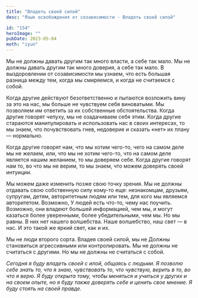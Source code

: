 ```yaml
---
title: "Владеть своей силой"
desc: "Язык освобождения от созависимости - Владеть своей силой"

id: "154"
heroImage: ""
pubDate: 2023-05-04
moth: "iyun"
---
```


Мы не должны давать другим так много власти, а себе так мало. Мы не должны
давать другим так много доверия, а себе так мало. В выздоровлении от
созависимости мы узнаем, что есть большая разница между тем, когда мы
смиряемся, и когда не считаемся с собой.

Когда другие действуют безответственно и пытаются возложить вину за это на
нас, мы больше не чувствуем себя виноватыми. Мы позволяем им ответить за их
собственные обстоятельства. Когда другие говорят чепуху, мы не озадачиваем
себя этим. Когда другие стараются манипулировать и использовать нас в своих
интересах, то мы знаем, что почувствовать гнев, недоверие и сказать «нет» их
плану — нормально.

Когда другие говорят нам, что мы хотим чего-то, чего на самом деле мы не
желаем, или, что мы не хотим чего-то, что на самом деле является нашим
желанием, то мы доверяем себе. Когда другие говорят нам то, во что мы не
верим, то мы знаем, что можем доверять своей интуиции.

Мы можем даже изменить позже свою точку зрения. Мы не должны отдавать свою
собственную силу кому-то еще: незнакомцам, друзьям, супругам, детям,
авторитетным людям или тем, для кого мы являемся авторитетом. Возможно, У
людей есть что-то, чему нас поучить. Возможно, они владеют большей
информацией, чем мы, и могут казаться более уверенными, более убедительными,
чем мы. Но мы равны. В них нет нашего волшебства. Наше волшебство, наш свет —
в нас. И это такой же яркий свет, как и их.

Мы не люди второго сорта. Владея своей силой, мы не Должны становиться
агрессивными или контролировать. Мы не должны не считаться с другими. Но мы не
должны не считаться с собой.

_Сегодня_ _я_ _буду_ _владеть_ _своей_ _с_ _илой,_ _общаясь_ _с_ _людьми._ _Я_
_позволю_ _себе_ _знать_ _то,_ _что_ _я_ _знаю,_ _чувствовать_ _то,_ _что_
_чувствую,_ _верить_ _в_ _то,_ _во_ _что_ _я_ _верю._ _Я_ _буду_ _открыта_
_тому,_ _чтобы_ _меняться_ _и_ _учиться_ _у_ _других_ _и_ _на_ _своем_
_опыте,_ _но_ _я_ _буду_ _также_ _доверять_ _себе_ _и_ _ценить_ _свое_
_мнение._ _Я_ _буду_ _стоять_ _на_ _своей_ _правде._
